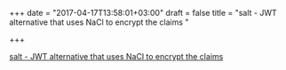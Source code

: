 +++
date = "2017-04-17T13:58:01+03:00"
draft = false
title = "salt - JWT alternative that uses NaCl to encrypt the claims "

+++

<p><a href="https://t.co/Hvfbh8B7zC">salt - JWT alternative that uses NaCl to encrypt the claims </a></p>